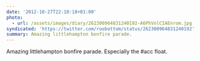 ```yaml
---
date: '2012-10-27T22:10:18+01:00'
photo:
  - url: /assets/images/diary/262300964831240192-A6PhVnlCIAEnrom.jpg
syndicated: 'https://twitter.com/roobottom/status/262300964831240192'
summary: Amazing littlehampton bonfire parade.
---
```

Amazing littlehampton bonfire parade. Especially the #acc float. 
